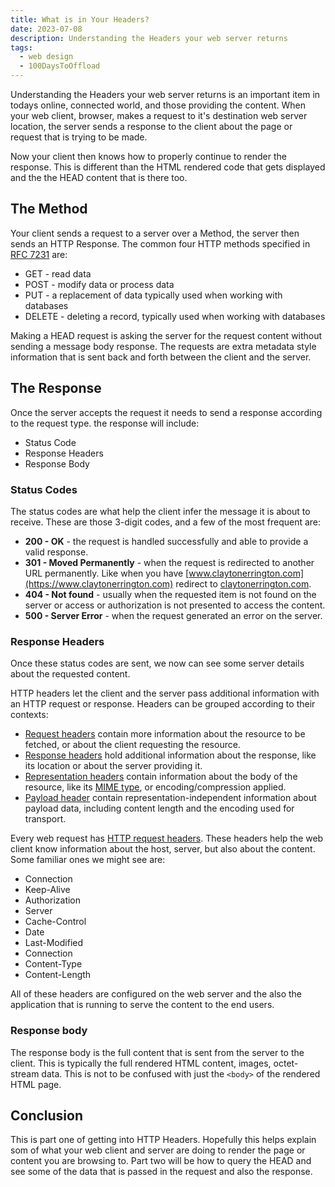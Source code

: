 ```yaml
---
title: What is in Your Headers?
date: 2023-07-08
description: Understanding the Headers your web server returns
tags: 
  - web design
  - 100DaysToOffload
---
```


Understanding the Headers your web server returns is an important item in todays online, connected world, and those providing the content. When your web client, browser, makes a request to it's destination web server location, the server sends a response to the client about the page or request that is trying to be made.

Now your client then knows how to properly continue to render the response. This is different than the HTML rendered code that gets displayed and the the HEAD content that is there too.

## The Method

Your client sends a request to a server over a Method, the server then sends an HTTP Response. The common four HTTP methods specified in [RFC 7231](https://www.rfc-editor.org/rfc/rfc7231) are:

- GET - read data
- POST - modify data or process data
- PUT - a replacement of data typically used when working with databases
- DELETE - deleting a record, typically used when working with databases

Making a HEAD request is asking the server for the request content without sending a message body response. The requests are extra metadata style information that is sent back and forth between the client and the server.

## The Response

Once the server accepts the request it needs to send a response according to the request type. the response will include:

- Status Code
- Response Headers
- Response Body

### Status Codes

The status codes are what help the client infer the message it is about to receive. These are those 3-digit codes, and a few of the most frequent are:

- **200 - OK** - the request is handled successfully and able to provide a valid response.
- **301 - Moved Permanently** - when the request is redirected to another URL permanently. Like when you have [www.claytonerrington.com](https://www.claytonerrington.com) redirect to [claytonerrington.com](https://claytonerrington.com).
- **404 - Not found** - usually when the requested item is not found on the server or access or authorization is not presented to access the content.
- **500 - Server Error** - when the request generated an error on the server.

### Response Headers

Once these status codes are sent, we now can see some server details about the requested content.

HTTP headers let the client and the server pass additional information with an HTTP request or response. Headers can be grouped according to their contexts:

- [Request headers](https://developer.mozilla.org/en-US/docs/Glossary/Request_header) contain more information about the resource to be fetched, or about the client requesting the resource.
- [Response headers](https://developer.mozilla.org/en-US/docs/Glossary/Response_header) hold additional information about the response, like its location or about the server providing it.
- [Representation headers](https://developer.mozilla.org/en-US/docs/Glossary/Representation_header) contain information about the body of the resource, like its [MIME type](https://developer.mozilla.org/en-US/docs/Web/HTTP/Basics_of_HTTP/MIME_types), or encoding/compression applied.
- [Payload header](https://developer.mozilla.org/en-US/docs/Glossary/Payload_header) contain representation-independent information about payload data, including content length and the encoding used for transport.

Every web request has [HTTP request headers](https://developer.mozilla.org/en-US/docs/Web/HTTP/Headers). These headers help the web client know information about the host, server, but also about the content. Some familiar ones we might see are:

- Connection
- Keep-Alive
- Authorization
- Server
- Cache-Control
- Date
- Last-Modified
- Connection
- Content-Type
- Content-Length

All of these headers are configured on the web server and the also the application that is running to serve the content to the end users.

### Response body

The response body is the full content that is sent from the server to the client. This is typically the full rendered HTML content, images, octet-stream data. This is not to be confused with just the `<body>` of the rendered HTML page.

## Conclusion

This is part one of getting into HTTP Headers. Hopefully this helps explain som of what your web client and server are doing to render the page or content you are browsing to. Part two will be how to query the HEAD and see some of the data that is passed in the request and also the response.
